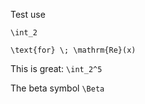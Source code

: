 Test use

``\int_2``

``\text{for} \; \mathrm{Re}(x)``

This is great: ``\int_2^5``

The beta symbol ``\Beta``
